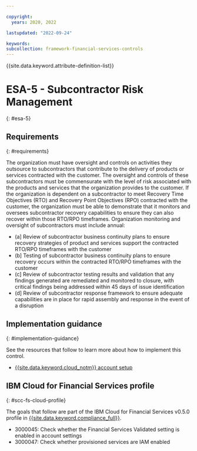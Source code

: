 ```yaml
---

copyright:
  years: 2020, 2022

lastupdated: "2022-09-24"

keywords: 
subcollection: framework-financial-services-controls
---
```


{{site.data.keyword.attribute-definition-list}}

         
# ESA-5 - Subcontractor Risk Management
{: #esa-5}

## Requirements
{: #requirements}

The organization must have oversight and controls on activities they outsource to subcontractors that contribute to the delivery of products or services contracted with the customer. The oversight and controls of these subcontractors must be commensurate with the level of risk associated with the products and services that the organization provides to the customer. If the organization is dependent on a subcontractor to meet Recovery Time Objectives (RTO) and Recovery Point Objectives (RPO) contracted with the customer, the organization must be able to demonstrate that it monitors and oversees subcontractor recovery capabilities to ensure they can also recover within those RTO/RPO timeframes. Organization monitoring and oversight of subcontractors must include annual:

- (a\] Review of subcontractor business continuity plans to ensure recovery strategies of product and services support the contracted RTO/RPO timeframes with the customer
- (b\] Testing of subcontractor business continuity plans to ensure recovery occurs within the contracted RTO/RPO timeframes with the customer
- (c\] Review of subcontractor testing results and validation that any findings generated are remediated and monitored to closure, with critical findings being addressed within 45 days of issue identification
- (d\] Review of subcontractor response framework to ensure adequate capabilities are in place for rapid assembly and response in the event of a disruption

## Implementation guidance
{: #implementation-guidance}

See the resources that follow to learn more about how to implement this control.

- [{{site.data.keyword.cloud_notm}} account setup](/docs/framework-financial-services?topic=framework-financial-services-shared-account-setup)

## IBM Cloud for Financial Services profile
{: #scc-fs-cloud-profile}

The goals that follow are part of the IBM Cloud for Financial Services v0.5.0 profile in [{{site.data.keyword.compliance_full}}](/docs/security-compliance?topic=security-compliance-getting-started).

- 3000045: Check whether the Financial Services Validated setting is enabled in account settings 
- 3000047: Check whether provisioned services are IAM enabled


